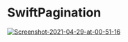 # SwiftPagination
<a href="https://imgbb.com/"><img src="https://i.ibb.co/G2mLqXw/Screenshot-2021-04-29-at-00-51-16.png" alt="Screenshot-2021-04-29-at-00-51-16" border="0"></a>
